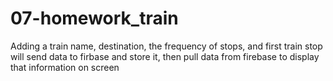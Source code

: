 # 07-homework_train

Adding a train name, destination, the frequency of stops, and first train stop will send data to firbase and store it, then pull data from firebase to display that information on screen
